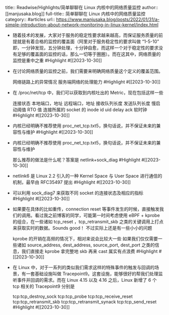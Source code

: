 title:: Readwise/Highlights/简单聊聊在 Linux 内核中的网络质量监控
author:: [[manjusaka.blog]]
full-title:: 简单聊聊在 Linux 内核中的网络质量监控
category:: #articles
url:: https://www.manjusaka.blog/posts/2022/01/31/a-simple-introduction-about-network-monitoring-in-linux-kernel/index.html

- 随着技术的发展，大家对于服务的稳定性要求越来越高，而保证服务质量的前提就是有着合格的监控的覆盖面（阿里对于服务稳定性的要求叫做 “1-5-10” 即，一分钟发现，五分钟处理，十分钟自愈，而这样一个对于稳定性的要求没有足够的覆盖面的监控的话，那么一切等于圈圈）。而在这其中，网络质量的监控是重中之重 #Highlight #[[2023-10-30]]
- 在讨论网络质量的监控之前，我们需要来明确网络质量这个定义的覆盖范围。
  
  网络链路上的异常情况
  服务端网络的处理能力 #Highlight #[[2023-10-30]]
- 在 /proc/net/tcp 中，我们可以获取到内核吐出的 Metric，现在包括这样一些
  
  连接状态
  本地端口，地址
  远程端口，地址
  接收队列长度
  发送队列长度
  慢启动阈值
  RTO 值
  连接所属的 socket 的 inode id
  uid
  delay ack 软时钟 #Highlight #[[2023-10-30]]
- 内核已经明确不推荐使用 proc_net_tcp.txt5，换句话说，并不保证未来的兼容性与维护 #Highlight #[[2023-10-30]]
- 内核已经明确不推荐使用 proc_net_tcp.txt5，换句话说，并不保证未来的兼容性与维护
  
  那么推荐的做法是什么呢？答案是 netlink+sock_diag #Highlight #[[2023-10-30]]
- netlink6 是 Linux 2.2 引入的一种 Kernel Space 与 User Space 进行通信的机制，最早由 RFC35497 提出 #Highlight #[[2023-10-30]]
- 可以利用 sock_diag7 来获取不同 socket 的连接状态及相应的指标 #Highlight #[[2023-10-30]]
- 如果要在具体的比如重传，connection reset 等事件发生的时候，直接触发我们的调用。看过我之前博客的同学，可能第一时间考虑使用 eBPF + kprobe 的组合，在一些诸如 tcp_reset ，tcp_retransmit_skb 之类的关键调用上打点来获取实时的数据。Sounds good！
  不过实际上还是有一些小小的问题
  
  kprobe 的开销在高频的情况下，相对来说会比较大一些
  如果我们仅仅需要一些诸如 source_address, dest_address, source_port, dest_port 之类的信息，我们直接走 kprobe 拿完整地 skb 再来 cast 属实有点浪费 #Highlight #[[2023-10-30]]
- 在 Linux 中，对于一系列的类似我们需求这样的特殊事件的触发与回调的场景，有一套基础设施叫做 Tracepoint9。这套设施，能够很好的帮我们处理监听事件并回调的需求。而在 Linux 4.15 以及 4.16 之后，Linux 新增了 6 个 tcp 相关的 Tracepoint9
  分别是
  
  tcp:tcp_destroy_sock
  tcp:tcp_probe
  tcp:tcp_receive_reset
  tcp:tcp_retransmit_skb
  tcp:tcp_retransmit_synack
  tcp:tcp_send_reset #Highlight #[[2023-10-30]]
